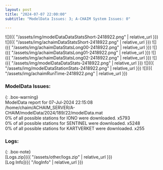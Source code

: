 ```yaml
---
layout: post
title: "2024-07-07 22:00:00"
subtitle: "ModelData Issues: 3; A-CHAIM System Issues: 0"

---
```


![]({{ "/assets/img/modelDataDataStatsShort-2418922.png" | relative_url }})
![]({{ "/assets/img/achaimDataStatsShort-2418922.png" | relative_url }})
![]({{ "/assets/img/achaimDataStatsLong00-2418922.png" | relative_url }})
![]({{ "/assets/img/achaimDataStatsLong01-2418922.png" | relative_url }})
![]({{ "/assets/img/achaimDataStatsLong02-2418922.png" | relative_url }})
![]({{ "/assets/img/modelDataDataStats-2418922.png" | relative_url }})
![]({{ "/assets/img/modelDataStationStats-2418922.png" | relative_url }})
![]({{ "/assets/img/achaimRunTime-2418922.png" | relative_url }})


### ModelData Issues:  
  
{: .box-warning}  
 ModelData report for 07-Jul-2024 22:15:08   
 /home/chaim/ACHAIM_SERVER/A-CHAIM/modelData/2024/189/22/modelData.mat   
 0% of all possible stations for IONO were downloaded. x5793   
 0% of all possible stations for SENTINEL were downloaded. x5248   
 0% of all possible stations for KARTVERKET were downloaded. x255   
  


### Logs:  
  
{: .box-note}  
[Logs.zip]({{ "/assets/other/logs.zip" | relative_url }})  
[Log Info]({{ "/logInfo" | relative_url }})  

